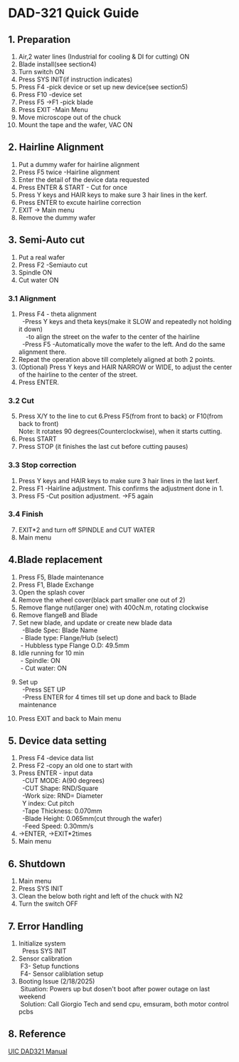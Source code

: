 # DAD-321 Quick Guide

## 1. Preparation
1) Air,2 water lines (Industrial for cooling & DI for cutting) ON
2) Blade install(see section4)
3) Turn switch ON
4) Press SYS INIT(if instruction indicates)
5) Press F4 -pick device or set up new device(see section5)
6) Press F10 -device set
6) Press F5 ->F1  -pick blade
6) Press EXIT -Main Menu
7) Move microscope out of the chuck
8) Mount the tape and the wafer, VAC ON

## 2. Hairline Alignment
1. Put a dummy wafer for hairline alignment
1. Press F5 twice -Hairline alignment
2. Enter the detail of the device data requested
3. Press ENTER & START - Cut for once
4. Press Y keys and HAIR keys to make sure 3 hair lines in the kerf.
5. Press ENTER to excute hairline correction
6. EXIT -> Main menu
7. Remove the dummy wafer



## 3. Semi-Auto cut
1. Put a real wafer
1. Press F2 -Semiauto cut
2. Spindle ON
3. Cut water ON
### 3.1 Alignment
1. Press F4 - theta alignment<br>
&nbsp; -Press Y keys and theta keys(make it SLOW and repeatedly not holding it down) <br>
&nbsp; &nbsp; -to align the street on the wafer to the center of the hairline <br>
&nbsp; -Press F5 -Automatically move the wafer to the left. And do the same alignment there. <br>
4. Repeat the operation above till completely aligned at both 2 points. 
6. (Optional) Press Y keys and HAIR NARROW or WIDE, to adjust the center of the hairline to the center of the street. 
7. Press ENTER.
### 3.2 Cut
5. Press X/Y to the line to cut
6.Press F5(from front to back) or F10(from back to front) <br>
Note: It rotates 90 degrees(Counterclockwise), when it starts cutting.
5. Press START
6. Press STOP (it finishes the last cut before cutting pauses)
### 3.3 Stop correction
1. Press Y keys and HAIR keys to make sure 3 hair lines in the last kerf.
1. Press F1 -Hairline adjustment. This confirms the adjustment done in 1.
2. Press F5 -Cut position adjustment. ->F5 again<br>  
### 3.4 Finish
7. EXIT*2 and turn off SPINDLE and CUT WATER 
8. Main menu

## 4.Blade replacement
1) Press F5, Blade maintenance
2) Press F1, Blade Exchange
3) Open the splash cover 
4) Remove the wheel cover(black part smaller one out of 2)
5) Remove flange nut(larger one) with 400cN.m, rotating clockwise
6) Remove flangeB and Blade
7) Set new blade, and update or create new blade data <br>
&nbsp; -Blade Spec: Blade Name<br>
&nbsp;- Blade type: Flange/Hub (select)<br>
&nbsp;- Hubbless type Flange O.D: 49.5mm<br>
8) Idle running for 10 min<br>
&nbsp;- Spindle: ON<br>
&nbsp;- Cut water: ON<br>
9. Set up<br>
&nbsp; -Press SET UP<br>
&nbsp; -Press ENTER for 4 times till set up done and back to Blade maintenance<br>
10) Press EXIT and back to Main menu

## 5. Device data setting
1) Press F4 -device data list
2) Press F2 -copy an old one to start with
3) Press ENTER - input data<br>
&nbsp; -CUT MODE: A(90 degrees)<br>
&nbsp; -CUT Shape: RND/Square<br>
&nbsp; -Work size: RND= Diameter<br>
&nbsp; Y index: Cut pitch<br>
&nbsp; -Tape Thickness: 0.070mm<br>
&nbsp; -Blade Height: 0.065mm(cut through the wafer)<br>
&nbsp; -Feed Speed: 0.30mm/s<br>
4) ->ENTER, ->EXIT*2times
4) Main menu

## 6. Shutdown
1. Main menu
2. Press SYS INIT
3. Clean the below both right and left of the chuck with N2
4. Turn the switch OFF

## 7. Error Handling
1) Initialize system<br>
&nbsp; Press SYS INIT<br>
2) Sensor calibration<br>
&nbsp;F3- Setup functions <br>
&nbsp;F4- Sensor caliblation setup<br>
3) Booting Issue (2/18/2025) <br>
&nbsp;Situation: Powers up but dosen't boot after power outage on last weekend <br>
&nbsp;Solution: Call Giorgio Tech and send cpu, emsuram, both motor control pcbs<br>
## 8. Reference 
[UIC DAD321 Manual](https://github.com/RyutaroMatsumoto/DAD321_Quick_Guide/blob/main/DAD321/Disco-Model-DAD321-Dicing-Saw.pdf)

